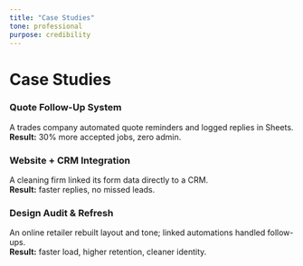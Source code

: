 ```yaml
---
title: "Case Studies"
tone: professional
purpose: credibility
---
```


# Case Studies

### Quote Follow-Up System
A trades company automated quote reminders and logged replies in Sheets.  
**Result:** 30% more accepted jobs, zero admin.

### Website + CRM Integration
A cleaning firm linked its form data directly to a CRM.  
**Result:** faster replies, no missed leads.

### Design Audit & Refresh
An online retailer rebuilt layout and tone; linked automations handled follow-ups.  
**Result:** faster load, higher retention, cleaner identity.
